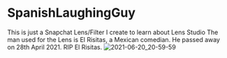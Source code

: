 # SpanishLaughingGuy
This is just a Snapchat Lens/Filter I create to learn about Lens Studio
The man used for the Lens is El Risitas, a Mexican comedian. He passed away on 28th April 2021. RIP El Risitas.
![2021-06-20_20-59-59](https://user-images.githubusercontent.com/37928570/122675095-7d61cf00-d20a-11eb-9bed-33961ed464f9.png)
